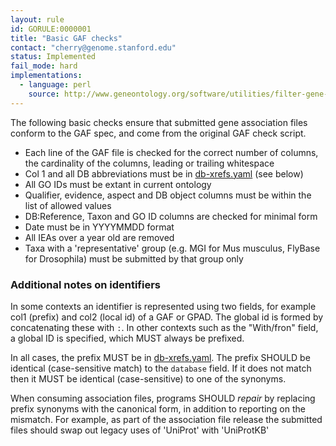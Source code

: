 ```yaml
---
layout: rule
id: GORULE:0000001
title: "Basic GAF checks"
contact: "cherry@genome.stanford.edu"
status: Implemented
fail_mode: hard
implementations:
  - language: perl
    source: http://www.geneontology.org/software/utilities/filter-gene-association.pl
---
```

The following basic checks ensure that submitted gene association files
conform to the GAF spec, and come from the original GAF check script.

-   Each line of the GAF file is checked for the correct number of
    columns, the cardinality of the columns, leading or trailing
    whitespace
-   Col 1 and all DB abbreviations must be in
    [db-xrefs.yaml](https://github.com/geneontology/go-site/blob/master/metadata/db-xrefs.yaml) (see below)
-   All GO IDs must be extant in current ontology
-   Qualifier, evidence, aspect and DB object columns must be within the
    list of allowed values
-   DB:Reference, Taxon and GO ID columns are checked for minimal form
-   Date must be in YYYYMMDD format
-   All IEAs over a year old are removed
-   Taxa with a 'representative' group (e.g. MGI for Mus musculus,
    FlyBase for Drosophila) must be submitted by that group only

### Additional notes on identifiers

In some contexts an identifier is represented using two fields, for example col1 (prefix) and col2 (local id) of a GAF or GPAD. The global id is formed by concatenating these with `:`. In other contexts such as the "With/fron" field, a global ID is specified, which MUST always be prefixed.

In all cases, the prefix MUST be in [db-xrefs.yaml](https://github.com/geneontology/go-site/blob/master/metadata/db-xrefs.yaml). The prefix SHOULD be identical (case-sensitive match) to the `database` field. If it does not match then it MUST be identical (case-sensitive) to one of the synonyms.

When consuming association files, programs SHOULD *repair* by replacing prefix synonyms with the canonical form, in addition to reporting on the mismatch. For example, as part of the association file release the submitted files should swap out legacy uses of 'UniProt' with 'UniProtKB'
